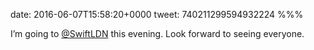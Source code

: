 date: 2016-06-07T15:58:20+0000
tweet: 740211299594932224
%%%

I’m going to [@SwiftLDN](https://twitter.com/SwiftLDN) this evening. Look forward to seeing everyone.
